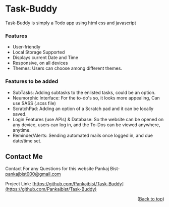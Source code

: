 # Task-Buddy
Task-Buddy is simply a Todo app using html css and javascript
### Features

* User-friendly
* Local Storage Supported
* Displays current Date and Time
* Responsive, on all devices
* Themes: Users can choose among different themes.

### Features to be added

* SubTasks: Adding subtasks to the enlisted tasks, could be an option.
* Neumorphic Interface: For the to-do's so, it looks more appealing, Can use SASS (.scss file)
* ScratchPad: Adding an option of a Scratch pad and it can be locally saved.
* Login Features (use APIs) & Database: So the website can be opened on any device, users can log in, and the To-Dos can be viewed anywhere, anytime.
* Reminder/Alerts: Sending automated mails once logged in, and due date/time set.

## Contact Me
Contact For any Questions for this website
Pankaj Bist- pankajbist000@gmail.com

Project Link: [https://github.com/Pankajbist/Task-Buddy](https://github.com/Pankajbist/Task-Buddy)

<p align="right">(<a href="#readme-top">Back to top</a>)</p> 
